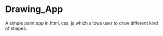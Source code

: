 # Drawing_App
 A simple paint app in html, css, js which allows user to draw different kind of shapes.
